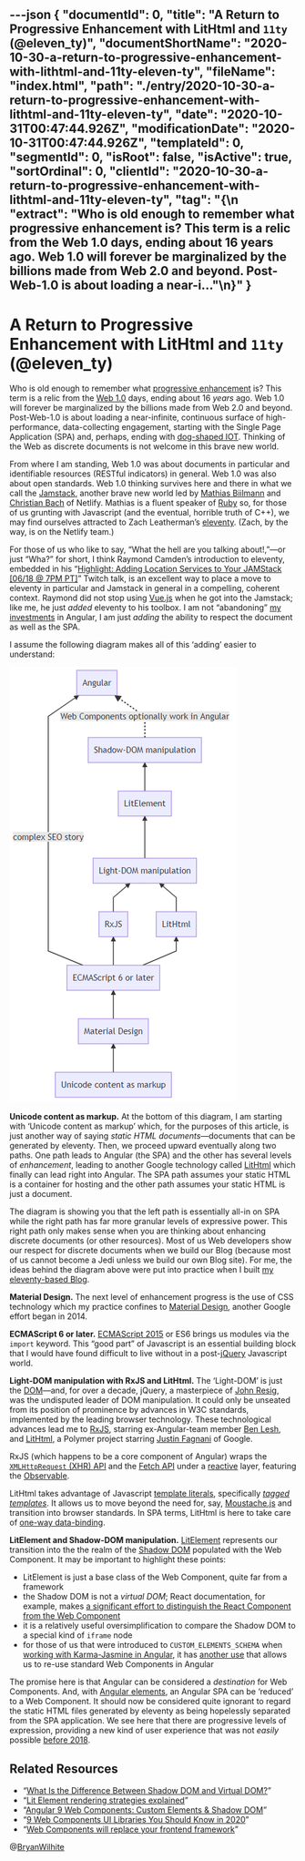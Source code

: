 ---json
{
  "documentId": 0,
  "title": "A Return to Progressive Enhancement with LitHtml and `11ty` (@eleven_ty)",
  "documentShortName": "2020-10-30-a-return-to-progressive-enhancement-with-lithtml-and-11ty-eleven-ty",
  "fileName": "index.html",
  "path": "./entry/2020-10-30-a-return-to-progressive-enhancement-with-lithtml-and-11ty-eleven-ty",
  "date": "2020-10-31T00:47:44.926Z",
  "modificationDate": "2020-10-31T00:47:44.926Z",
  "templateId": 0,
  "segmentId": 0,
  "isRoot": false,
  "isActive": true,
  "sortOrdinal": 0,
  "clientId": "2020-10-30-a-return-to-progressive-enhancement-with-lithtml-and-11ty-eleven-ty",
  "tag": "{\n  \"extract\": \"Who is old enough to remember what progressive enhancement is? This term is a relic from the Web 1.0 days, ending about 16 years ago. Web 1.0 will forever be marginalized by the billions made from Web 2.0 and beyond. Post-Web-1.0 is about loading a near-i…\"\n}"
}
---

# A Return to Progressive Enhancement with LitHtml and `11ty` (@eleven_ty)

Who is old enough to remember what [progressive enhancement](https://en.wikipedia.org/wiki/Progressive_enhancement) is? This term is a relic from the [Web 1.0](https://en.wikipedia.org/wiki/Web_2.0#Web_1.0) days, ending about 16 _years_ ago. Web 1.0 will forever be marginalized by the billions made from Web 2.0 and beyond. Post-Web-1.0 is about loading a near-infinite, continuous surface of high-performance, data-collecting engagement, starting with the Single Page Application (SPA) and, perhaps, ending with [dog-shaped IOT](https://www.cnbc.com/2020/06/22/75000-boston-dynamics-robot-dog-for-sale-take-a-look.html). Thinking of the Web as discrete documents is not welcome in this brave new world.

From where I am standing, Web 1.0 was about documents in particular and identifiable resources (RESTful indicators) in general. Web 1.0 was also about open standards. Web 1.0 thinking survives here and there in what we call the [Jamstack](https://en.wikipedia.org/wiki/Netlify#Jamstack), another brave new world led by [Mathias Biilmann](https://github.com/biilmann) and [Christian Bach](https://www.linkedin.com/in/christianbachdk/) of Netlify. Mathias is a fluent speaker of [Ruby](https://en.wikipedia.org/wiki/Ruby_(programming_language)) so, for those of us grunting with Javascript (and the eventual, horrible truth of C++), we may find ourselves attracted to Zach Leatherman’s [eleventy](https://github.com/11ty/eleventy/). (Zach, by the way, is on the Netlify team.)

For those of us who like to say, “What the hell are you talking about!,”—or just “Wha?” for short, I think Raymond Camden’s introduction to eleventy, embedded in his “[Highlight: Adding Location Services to Your JAMStack [06/18 @ 7PM PT]](https://www.twitch.tv/videos/655331534)” Twitch talk, is an excellent way to place a move to eleventy in particular and Jamstack in general in a compelling, coherent context. Raymond did not stop using [Vue.js](https://vuejs.org/) when he got into the Jamstack; like me, he just _added_ eleventy to his toolbox. I am not “abandoning” [my investments](https://github.com/BryanWilhite/songhay-ng-workspace) in Angular, I am just _adding_ the ability to respect the document as well as the SPA.

I assume the following diagram makes all of this ‘adding’ easier to understand:

![progressive enhancement in 2020](../../image/day-path-2020-06-21-16-34-51.png)

**Unicode content as markup.** At the bottom of this diagram, I am starting with ‘Unicode content as markup’ which, for the purposes of this article, is just another way of saying _static HTML documents_—documents that can be generated by eleventy. Then, we proceed upward eventually along two paths. One path leads to Angular (the SPA) and the other has several levels of _enhancement_, leading to another Google technology called [LitHtml](https://lit-element.polymer-project.org/) which finally can lead right into Angular. The SPA path assumes your static HTML is a container for hosting and the other path assumes your static HTML is just a document.

The diagram is showing you that the left path is essentially all-in on SPA while the right path has far more granular levels of expressive power. This right path only makes sense when you are thinking about enhancing discrete documents (or other resources). Most of us Web developers show our respect for discrete documents when we build our Blog (because most of us cannot become a Jedi unless we build our own Blog site). For me, the ideas behind the diagram above were put into practice when I built [my eleventy-based Blog](http://songhayblog.azurewebsites.net/entry/2020-06-11-my-blogging-workflow-for-2020-is-all-about-11ty-eleventy).

**Material Design.** The next level of enhancement progress is the use of CSS technology which my practice confines to [Material Design](https://en.wikipedia.org/wiki/Material_Design), another Google effort began in 2014.

**ECMAScript 6 or later.** [ECMAScript 2015](https://en.wikipedia.org/wiki/ECMAScript#6th_Edition_%E2%80%93_ECMAScript_2015) or ES6 brings us modules via the `import` keyword. This “good part” of Javascript is an essential building block that I would have found difficult to live without in a post-[jQuery](https://en.wikipedia.org/wiki/JQuery) Javascript world.

**Light-DOM manipulation with RxJS and LitHtml.** The ‘Light-DOM’ is just the [DOM](https://en.wikipedia.org/wiki/Document_Object_Model)—and, for over a decade, jQuery, a masterpiece of [John Resig](https://github.com/jeresig), was the undisputed leader of DOM manipulation. It could only be unseated from its position of prominence by advances in W3C standards, implemented by the leading browser technology. These technological advances lead me to [RxJS](https://rxjs.dev/), starring ex-Angular-team member [Ben Lesh](https://github.com/benlesh), and [LitHtml](https://lit-html.polymer-project.org/), a Polymer project starring [Justin Fagnani](https://github.com/justinfagnani) of Google.

RxJS (which happens to be a core component of Angular) wraps the [`XMLHttpRequest` (XHR) API](https://developer.mozilla.org/en-US/docs/Web/API/XMLHttpRequest) and the [Fetch API](https://developer.mozilla.org/en-US/docs/Web/API/Fetch_API) under a [reactive](https://en.wikipedia.org/wiki/Reactive_programming) layer, featuring the [Observable](https://en.wikipedia.org/wiki/Reactive_extensions#A-Observable).

LitHtml takes advantage of Javascript [template literals](https://developer.mozilla.org/en-US/docs/Web/JavaScript/Reference/Template_literals), specifically [_tagged templates_](https://www.freecodecamp.org/news/a-quick-introduction-to-tagged-template-literals-2a07fd54bc1d/). It allows us to move beyond the need for, say, [Moustache.js](http://mustache.github.io/) and transition into browser standards. In SPA terms, LitHtml is here to take care of [one-way data-binding](https://lit-html.polymer-project.org/guide/template-reference#binding-types).

**LitElement and Shadow-DOM manipulation.** [LitElement](https://lit-element.polymer-project.org/) represents our transition into the the realm of the [Shadow DOM](https://developer.mozilla.org/en-US/docs/Web/Web_Components/Using_shadow_DOM) populated with the Web Component. It may be important to highlight these points:

- LitElement is just a base class of the Web Component, quite far from a framework
- the Shadow DOM is not a _virtual DOM_; React documentation, for example, makes [a significant effort to distinguish the React Component from the Web Component](https://reactjs.org/docs/web-components.html)
- it is a relatively useful oversimplification to compare the Shadow DOM to a special kind of `iframe` node
- for those of us that were introduced to `CUSTOM_ELEMENTS_SCHEMA` when [working with Karma-Jasmine in Angular](http://songhayblog.azurewebsites.net/entry/2018-12-31-flippant-remarks-about-karma-jasmine-in-angular/), it has [another use](https://www.grapecity.com/blogs/using-web-components-in-angular) that allows us to re-use standard Web Components in Angular

The promise here is that Angular can be considered a _destination_ for Web Components. And, with [Angular elements](https://angular.io/guide/elements), an Angular SPA can be ‘reduced’ to a Web Component. It should now be considered quite ignorant to regard the static HTML files generated by eleventy as being hopelessly separated from the SPA application. We see here that there are progressive levels of expression, providing a new kind of user experience that was not _easily_ possible [before 2018](https://www.sitepen.com/blog/web-components-in-2018/).

## Related Resources

- “[What Is the Difference Between Shadow DOM and Virtual DOM?](https://www.blog.duomly.com/what-is-the-difference-between-shadow-dom-and-virtual-dom/)”
- “[Lit Element rendering strategies explained](https://julienrenaux.fr/2019/04/01/lit-element-rendering-strategies-explained/)”
- “[Angular 9 Web Components: Custom Elements & Shadow DOM](https://www.techiediaries.com/angular/angular-9-web-components-custom-elements-shadow-dom/)”
- “[9 Web Components UI Libraries You Should Know in 2020](https://blog.bitsrc.io/9-web-component-ui-libraries-you-should-know-in-2019-9d4476c3f103)”
- “[Web Components will replace your frontend framework](https://blog.usejournal.com/web-components-will-replace-your-frontend-framework-3b17a580831c)”

@[BryanWilhite](https://twitter.com/BryanWilhite)
